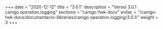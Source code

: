 +++
date        = "2020-12-12"
title       = "3.0.1"
description = "Versió 3.0.1 canigo.operation.logging"
sections    = "canigo-fwk-docs"
enllac		= "/canigo-fwk-docs/documentacio-llibreries/canigo.operation.logging/3.0.1/"
weight		= 3
+++
